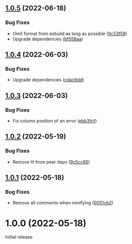 ## [1.0.5](https://github.com/prantlf/rollup-plugin-esbuild-minify/compare/v1.0.4...v1.0.5) (2022-06-18)


### Bug Fixes

* Omit format from esbuild as long as possible ([9c53f58](https://github.com/prantlf/rollup-plugin-esbuild-minify/commit/9c53f5864fc00aee9ff5639fc27e79409b7a4220))
* Upgrade dependencies ([bf558aa](https://github.com/prantlf/rollup-plugin-esbuild-minify/commit/bf558aa41dc1b64b2fc23ebd0e7425d5ea8be15a))

## [1.0.4](https://github.com/prantlf/rollup-plugin-esbuild-minify/compare/v1.0.3...v1.0.4) (2022-06-03)


### Bug Fixes

* Upgrade dependencies ([cdac8dd](https://github.com/prantlf/rollup-plugin-esbuild-minify/commit/cdac8dd2efb5dc99268738febd3c5b7f6bc15804))

## [1.0.3](https://github.com/prantlf/rollup-plugin-esbuild-minify/compare/v1.0.2...v1.0.3) (2022-06-03)


### Bug Fixes

* Fix column position of an error ([ebb3fcf](https://github.com/prantlf/rollup-plugin-esbuild-minify/commit/ebb3fcf1789ac11940c4a799e332112500b0c304))

## [1.0.2](https://github.com/prantlf/rollup-plugin-esbuild-minify/compare/v1.0.1...v1.0.2) (2022-05-19)


### Bug Fixes

* Remove lit from peer deps ([9c5cc85](https://github.com/prantlf/rollup-plugin-esbuild-minify/commit/9c5cc852117177d0bd41572e86cb8a4bd4782003))

## [1.0.1](https://github.com/prantlf/rollup-plugin-esbuild-minify/compare/v1.0.0...v1.0.1) (2022-05-18)


### Bug Fixes

* Remove all comments when minifying ([0051cb2](https://github.com/prantlf/rollup-plugin-esbuild-minify/commit/0051cb23235ac43c12011a4ece2a78bae2908f75))

# 1.0.0 (2022-05-18)

Initial release

